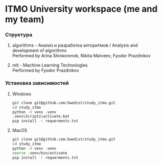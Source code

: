 ﻿# ITMO University workspace (me and my team)
 

### Структура

1. algorithms - Анализ и разработка алгоритмов / Analysis and development of algorithms \
   Performed by Arina Shinkorenok, Nikita Matveev, Fyodor Prazdnikov

2. mlt - Machine Learning Technologies \
   Performed by Fyodor Prazdnikov
 
### Установка зависимостей

1. Windows
    ```bash
    git clone git@github.com:Swedist/study_itmo.git
    cd study_itmo
    python -m venv .venv
    .venv\Scripts\activate.bat
    pip install -r requerments.txt
    ```

2. MacOS
    ```bash
    git clone git@github.com:Swedist/study_itmo.git
    cd study_itmo
    python -m venv .venv
    source .venv/bin/activate
    pip install -r requerments.txt
    ```
